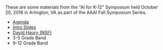 These are some materials from the "AI for K-12" Symposium held October 20, 2018 in Arlington, VA as part of the AAAI Fall Symposium Series.

* [Agenda](https://github.com/touretzkyds/ai4k12/blob/master/documents/2018-symposium/Agenda.pdf)
* [Intro Slides](https://github.com/touretzkyds/ai4k12/blob/master/documents/2018-symposium/Intro-Slides.pdf)
* [David Haury (NSF)](https://github.com/touretzkyds/ai4k12/blob/master/documents/2018-symposium/David_Haury_AI4K12.pdf)
* 3-5 Grade Band
* 9-12 Grade Band

